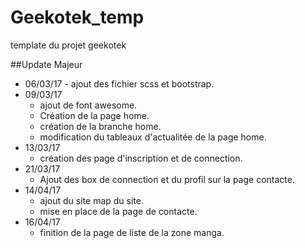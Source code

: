# Geekotek_temp

template du projet geekotek

##Update Majeur

* 06/03/17 - ajout des fichier scss et bootstrap.
* 09/03/17  
    - ajout de font awesome.  
    - Création de la page home.   
    - création de la branche home.  
    - modification du tableaux d'actualitée de la page home.  
* 13/03/17  
    - création des page d'inscription et de connection.  
* 21/03/17  
    - Ajout des box de connection et du profil sur la page contacte.
* 14/04/17
    - ajout du site map du site.
    - mise en place de la page de contacte.
* 16/04/17
    - finition de la page de liste de la zone manga.
    
